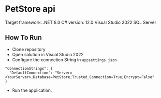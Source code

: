 # PetStore api

Target framework: .NET 8.0
C# version: 12.0
Visual Studio 2022
SQL Server

## How To Run

* Clone repository
* Open solution in Visual Studio 2022
* Configure the connection String in `appsettings.json`
```
"ConnectionStrings": {
  "DefaultConnection": "Server=<YourServer>;Database=PetStore;Trusted_Connection=True;Encrypt=False"
}
```
* Run the application.
